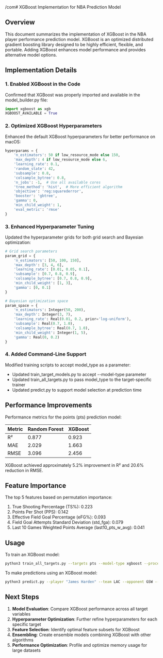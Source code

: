 /com# XGBoost Implementation for NBA Prediction Model

## Overview

This document summarizes the implementation of XGBoost in the NBA player performance prediction model. XGBoost is an optimized distributed gradient boosting library designed to be highly efficient, flexible, and portable. Adding XGBoost enhances model performance and provides alternative model options.

## Implementation Details

### 1. Enabled XGBoost in the Code

Confirmed that XGBoost was properly imported and available in the model_builder.py file:

```python
import xgboost as xgb
XGBOOST_AVAILABLE = True
```

### 2. Optimized XGBoost Hyperparameters

Enhanced the default XGBoost hyperparameters for better performance on macOS:

```python
hyperparams = {
    'n_estimators': 50 if low_resource_mode else 150,
    'max_depth': 4 if low_resource_mode else 6,
    'learning_rate': 0.1,
    'random_state': 42,
    'subsample': 0.8,
    'colsample_bytree': 0.8,
    'n_jobs': -1,  # Use all available cores
    'tree_method': 'hist',  # More efficient algorithm
    'objective': 'reg:squarederror',
    'booster': 'gbtree',
    'gamma': 0,
    'min_child_weight': 1,
    'eval_metric': 'rmse'
}
```

### 3. Enhanced Hyperparameter Tuning

Updated the hyperparameter grids for both grid search and Bayesian optimization:

```python
# Grid search parameters
param_grid = {
    'n_estimators': [50, 100, 150],
    'max_depth': [3, 4, 6],
    'learning_rate': [0.01, 0.05, 0.1],
    'subsample': [0.7, 0.8, 0.9],
    'colsample_bytree': [0.7, 0.8, 0.9],
    'min_child_weight': [1, 3],
    'gamma': [0, 0.1]
}

# Bayesian optimization space
param_space = {
    'n_estimators': Integer(50, 200),
    'max_depth': Integer(3, 7),
    'learning_rate': Real(0.01, 0.2, prior='log-uniform'),
    'subsample': Real(0.7, 1.0),
    'colsample_bytree': Real(0.7, 1.0),
    'min_child_weight': Integer(1, 5),
    'gamma': Real(0, 0.2)
}
```

### 4. Added Command-Line Support

Modified training scripts to accept model_type as a parameter:

- Updated train_target_models.py to accept --model-type parameter
- Updated train_all_targets.py to pass model_type to the target-specific trainer
- Updated predict.py to support model selection at prediction time

## Performance Improvements

Performance metrics for the points (pts) prediction model:

| Metric | Random Forest | XGBoost |
|--------|--------------|---------|
| R²     | 0.877        | 0.923   |
| MAE    | 2.029        | 1.663   |
| RMSE   | 3.096        | 2.456   |

XGBoost achieved approximately 5.2% improvement in R² and 20.6% reduction in RMSE.

## Feature Importance

The top 5 features based on permutation importance:

1. True Shooting Percentage (TS%): 0.223
2. Points Per Shot (PPS): 0.142
3. Effective Field Goal Percentage (eFG%): 0.093
4. Field Goal Attempts Standard Deviation (std_fga): 0.079
5. Last 10 Games Weighted Points Average (last10_pts_w_avg): 0.041

## Usage

To train an XGBoost model:
```bash
python3 train_all_targets.py --targets pts --model-type xgboost --process-data
```

To make predictions using an XGBoost model:
```bash
python3 predict.py --player "James Harden" --team LAC --opponent GSW --model-type xgboost
```

## Next Steps

1. **Model Evaluation**: Compare XGBoost performance across all target variables
2. **Hyperparameter Optimization**: Further refine hyperparameters for each specific target
3. **Feature Selection**: Identify optimal feature subsets for XGBoost
4. **Ensembling**: Create ensemble models combining XGBoost with other algorithms
5. **Performance Optimization**: Profile and optimize memory usage for large datasets
